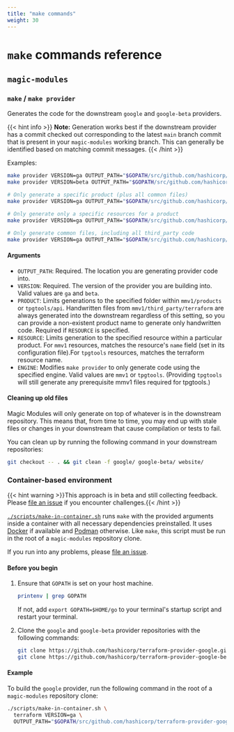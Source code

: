 ```yaml
---
title: "make commands"
weight: 30
---
```

# `make` commands reference

## `magic-modules`

### `make` / `make provider`

Generates the code for the downstream `google` and `google-beta` providers.

{{< hint info >}}
**Note:** Generation works best if the downstream provider has a commit checked out corresponding to the latest `main` branch commit that is present in your `magic-modules` working branch. This can generally be identified based on matching commit messages.
{{< /hint >}}

Examples:

```bash
make provider VERSION=ga OUTPUT_PATH="$GOPATH/src/github.com/hashicorp/terraform-provider-google"
make provider VERSION=beta OUTPUT_PATH="$GOPATH/src/github.com/hashicorp/terraform-provider-google-beta"

# Only generate a specific product (plus all common files)
make provider VERSION=ga OUTPUT_PATH="$GOPATH/src/github.com/hashicorp/terraform-provider-google" PRODUCT=pubsub

# Only generate only a specific resources for a product
make provider VERSION=ga OUTPUT_PATH="$GOPATH/src/github.com/hashicorp/terraform-provider-google" PRODUCT=pubsub RESOURCE=Topic

# Only generate common files, including all third_party code
make provider VERSION=ga OUTPUT_PATH="$GOPATH/src/github.com/hashicorp/terraform-provider-google" PRODUCT=doesnotexist
```

#### Arguments

- `OUTPUT_PATH`: Required. The location you are generating provider code into.
- `VERSION`: Required. The version of the provider you are building into. Valid values are `ga` and `beta`.
- `PRODUCT`: Limits generations to the specified folder within `mmv1/products` or `tpgtools/api`. Handwritten files from `mmv1/third_party/terraform` are always generated into the downstream regardless of this setting, so you can provide a non-existent product name to generate only handwritten code. Required if `RESOURCE` is specified.
- `RESOURCE`: Limits generation to the specified resource within a particular product. For `mmv1` resources, matches the resource's `name` field (set in its configuration file).For `tpgtools` resources, matches the terraform resource name.
- `ENGINE`: Modifies `make provider` to only generate code using the specified engine. Valid values are `mmv1` or `tpgtools`. (Providing `tpgtools` will still generate any prerequisite mmv1 files required for tpgtools.)

#### Cleaning up old files

Magic Modules will only generate on top of whatever is in the downstream repository. This means that, from time
to time, you may end up with stale files or changes in your downstream that cause compilation or tests to fail.

You can clean up by running the following command in your downstream repositories:

```bash
git checkout -- . && git clean -f google/ google-beta/ website/
```

### Container-based environment

{{< hint warning >}}This approach is in beta and still collecting feedback. Please [file an issue](https://github.com/hashicorp/terraform-provider-google/issues/new/choose) if you encounter challenges.{{< /hint >}}

[`./scripts/make-in-container.sh`](https://github.com/GoogleCloudPlatform/magic-modules/blob/main/scripts/make-in-container.sh) runs `make` with the provided arguments inside a container with all necessary dependencies preinstalled. It uses [Docker](https://docker.io/) if available and [Podman](https://podman.io/) otherwise. Like `make`, this script must be run in the root of a `magic-modules` repository clone.

If you run into any problems, please [file an issue](https://github.com/hashicorp/terraform-provider-google/issues/new/choose).

#### Before you begin

1. Ensure that `GOPATH` is set on your host machine.

   ```bash
   printenv | grep GOPATH
   ```

   If not, add `export GOPATH=$HOME/go` to your terminal's startup script and restart your terminal.
1. Clone the `google` and `google-beta` provider repositories with the following commands:

   ```bash
   git clone https://github.com/hashicorp/terraform-provider-google.git $GOPATH/src/github.com/hashicorp/terraform-provider-google
   git clone https://github.com/hashicorp/terraform-provider-google-beta.git $GOPATH/src/github.com/hashicorp/terraform-provider-google-beta
   ```

#### Example

To build the `google` provider, run the following command in the root of a `magic-modules` repository clone:

```bash
./scripts/make-in-container.sh \
  terraform VERSION=ga \
  OUTPUT_PATH="$GOPATH/src/github.com/hashicorp/terraform-provider-google"
```
